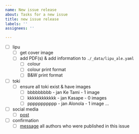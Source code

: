 ```yaml
---
name: New issue release
about: Tasks for a new issue
title: new issue release
labels: ''
assignees: ''

---
```


- [ ] lipu
  - [ ] get cover image
  - [ ] add PDF(s) & add information to `./_data/lipu_ale.yaml`
    - [ ] colour
    - [ ] colour print format
    - [ ] B&W print format
- [ ] toki
  - [ ] ensure all toki exist & have images
    - [ ] bbbbbbbbb - jan Ke Tami - 1 image
    - [ ] kkkkkkkkkkkk - jan Kasape - 0 images
    - [ ] ppppppppppp - jan Alonola - 1 image
    ...
- [ ] social media
  - [ ] [post](https://alifeee.notion.site/nanpa-kalama-release-91bdce4545cc46ec9a6efdcb52749a03?pvs=4)
- [ ] confirmation
  - [ ] [message](https://www.notion.so/alifeee/lipu-tenpo-33ef2d62d9414a77bbcb7bdf31876c2d?pvs=4#6e6e7273ebee483f8c46537c7d8f0250) all authors who were published in this issue
